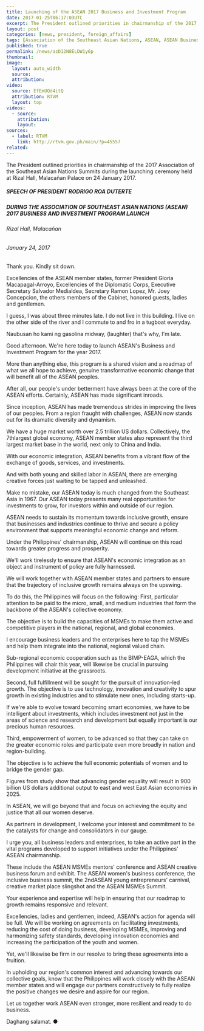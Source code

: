 ```yaml
---
title: Launching of the ASEAN 2017 Business and Investment Program
date: 2017-01-25T06:17:03UTC
excerpt: The President outlined priorities in chairmanship of the 2017 Association of the Southeast Asian Nations Summits during the launching ceremony held at Rizal Hall, Malacañan Palace on 24 January 2017.
layout: post
categories: [news, president, foreign_affairs]
tags: [Association of the Southeast Asian Nations, ASEAN, ASEAN Business and Investment Program, ABIP]
published: true
permalink: /news/azD12N8ELDW1y6p
thumbnail:
image:
  layout: auto_width
  source: 
  attribution: 
video:
  source: EfEmUQd4itQ
  attribution: RTVM
  layout: top
videos:
  - source: 
    attribution: 
    layout: 
sources:
  - label: RTVM
    link: http://rtvm.gov.ph/main/?p=45557
related:
---
```


The President outlined priorities in chairmanship of the 2017 Association of the Southeast Asian Nations Summits during the launching ceremony held at Rizal Hall, Malacañan Palace on 24 January 2017.

##### SPEECH OF PRESIDENT RODRIGO ROA DUTERTE

##### DURING THE ASSOCIATION OF SOUTHEAST ASIAN NATIONS (ASEAN) 2017 BUSINESS AND INVESTMENT PROGRAM LAUNCH

###### Rizal Hall, Malacañan

###### January 24, 2017

Thank you. Kindly sit down.

Excellencies of the ASEAN member states, former President Gloria Macapagal-Arroyo, Excellencies of the Diplomatic Corps, Executive Secretary Salvador Medialdea, Secretary Ramon Lopez, Mr. Joey Concepcion, the others members of the Cabinet, honored guests, ladies and gentlemen.

I guess, I was about three minutes late. I do not live in this building. I live on the other side of the river and I commute to and fro in a tugboat everyday.

Naubusan ho kami ng gasolina midway, (laughter) that's why, I'm late.

Good afternoon. We're here today to launch ASEAN's Business and Investment Program for the year 2017.

More than anything else, this program is a shared vision and a roadmap of what we all hope to achieve, genuine transformative economic change that will benefit all of the ASEAN peoples.

After all, our people's under betterment have always been at the core of the ASEAN efforts. Certainly, ASEAN has made significant inroads.

Since inception, ASEAN has made tremendous strides in improving the lives of our peoples. From a region fraught with challenges, ASEAN now stands out for its dramatic diversity and dynamism.

We have a huge market worth over 2.5 trillion US dollars. Collectively, the 7thlargest global economy, ASEAN member states also represent the third largest market base in the world, next only to China and India.

With our economic integration, ASEAN benefits from a vibrant flow of the exchange of goods, services, and investments.

And with both young and skilled labor in ASEAN, there are emerging creative forces just waiting to be tapped and unleashed.

Make no mistake, our ASEAN today is much changed from the Southeast Asia in 1967. Our ASEAN today presents many real opportunities for investments to grow, for investors within and outside of our region.

ASEAN needs to sustain its momentum towards inclusive growth, ensure that businesses and industries continue to thrive and secure a policy environment that supports meaningful economic change and reform.

Under the Philippines' chairmanship, ASEAN will continue on this road towards greater progress and prosperity.

We'll work tirelessly to ensure that ASEAN's economic integration as an object and instrument of policy are fully harnessed.

We will work together with ASEAN member states and partners to ensure that the trajectory of inclusive growth remains always on the upswing.

To do this, the Philippines will focus on the following: First, particular attention to be paid to the micro, small, and medium industries that form the backbone of the ASEAN's collective economy.

The objective is to build the capacities of MSMEs to make them active and competitive players in the national, regional, and global economies.

I encourage business leaders and the enterprises here to tap the MSMEs and help them integrate into the national, regional valued chain.

Sub-regional economic cooperation such as the BIMP-EAGA, which the Philippines will chair this year, will likewise be crucial in pursuing development initiative at the grassroots.

Second, full fulfillment will be sought for the pursuit of innovation-led growth. The objective is to use technology, innovation and creativity to spur growth in existing industries and to stimulate new ones, including starts-up.

If we're able to evolve toward becoming smart economies, we have to be intelligent about investments, which includes investment not just in the areas of science and research and development but equally important is our precious human resources.

Third, empowerment of women, to be advanced so that they can take on the greater economic roles and participate even more broadly in nation and region-building.

The objective is to achieve the full economic potentials of women and to bridge the gender gap.

Figures from study show that advancing gender equality will result in 900 billion US dollars additional output to east and west East Asian economies in 2025. 

In ASEAN, we will go beyond that and focus on achieving the equity and justice that all our women deserve.

As partners in development, I welcome your interest and commitment to be the catalysts for change and consolidators in our gauge.

I urge you, all business leaders and enterprises, to take an active part in the vital programs developed to support initiatives under the Philippines' ASEAN chairmanship.

These include the ASEAN MSMEs mentors' conference and ASEAN creative business forum and exhibit. The ASEAN women's business conference, the inclusive business summit, the 2ndASEAN young entrepreneurs' carnival, creative market place slingshot and the ASEAN MSMEs Summit.

Your experience and expertise will help in ensuring that our roadmap to growth remains responsive and relevant.

Excellencies, ladies and gentlemen, indeed, ASEAN's action for agenda will be full. We will be working on agreements on facilitating investments, reducing the cost of doing business, developing MSMEs, improving and harmonizing safety standards, developing innovation economies and increasing the participation of the youth and women.

Yet, we'll likewise be firm in our resolve to bring these agreements into a fruition.

In upholding our region's common interest and advancing towards our collective goals, know that the Philippines will work closely with the ASEAN member states and will engage our partners constructively to fully realize the positive changes we desire and aspire for our region.

Let us together work ASEAN even stronger, more resilient and ready to do business.

Daghang salamat.
&#x25cf;
